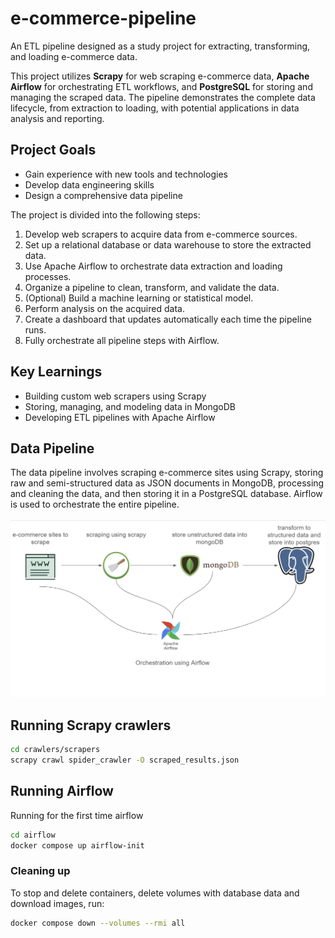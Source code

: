 # e-commerce-pipeline

An ETL pipeline designed as a study project for extracting, transforming, and loading e-commerce data.

This project utilizes **Scrapy** for web scraping e-commerce data, **Apache Airflow** for orchestrating ETL workflows, and **PostgreSQL** for storing and managing the scraped data. The pipeline demonstrates the complete data lifecycle, from extraction to loading, with potential applications in data analysis and reporting.

## Project Goals
- Gain experience with new tools and technologies
- Develop data engineering skills
- Design a comprehensive data pipeline

The project is divided into the following steps:
1. Develop web scrapers to acquire data from e-commerce sources.
2. Set up a relational database or data warehouse to store the extracted data.
3. Use Apache Airflow to orchestrate data extraction and loading processes.
4. Organize a pipeline to clean, transform, and validate the data.
5. (Optional) Build a machine learning or statistical model.
6. Perform analysis on the acquired data.
7. Create a dashboard that updates automatically each time the pipeline runs.
8. Fully orchestrate all pipeline steps with Airflow.

## Key Learnings
- Building custom web scrapers using Scrapy
- Storing, managing, and modeling data in MongoDB
- Developing ETL pipelines with Apache Airflow

## Data Pipeline
The data pipeline involves scraping e-commerce sites using Scrapy, storing raw and semi-structured data as JSON documents in MongoDB, processing and cleaning the data, and then storing it in a PostgreSQL database. Airflow is used to orchestrate the entire pipeline.
<br>
<br>
![data-pipeline](docs/images/data-pipeline.png)

## Running Scrapy crawlers
```bash
cd crawlers/scrapers
scrapy crawl spider_crawler -O scraped_results.json
```

## Running Airflow
Running for the first time airflow
```bash
cd airflow
docker compose up airflow-init
```

### Cleaning up
To stop and delete containers, delete volumes with database data and download images, run:
```bash
docker compose down --volumes --rmi all
```